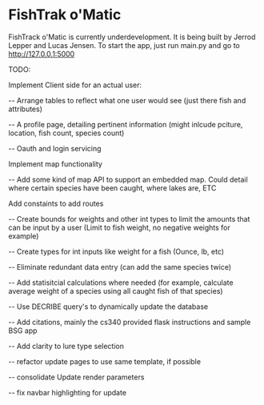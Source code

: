 # FishTrak o'Matic
FishTrack o'Matic is currently underdevelopment. It is being built by Jerrod Lepper and Lucas Jensen.
To start the app, just run main.py and go to http://127.0.0.1:5000


TODO:

Implement Client side for an actual user:

-- Arrange tables to reflect what one user would see (just there fish and attributes)

-- A profile page, detailing pertinent information (might inlcude pciture, location, fish count, species count)

-- Oauth and login servicing 

Implement map functionality

-- Add some kind of map API to support an embedded map. Could detail where certain species have been caught, where lakes are, ETC

Add constaints to add routes

-- Create bounds for weights and other int types to limit the amounts that can be input by a user (Limit to fish weight, no negative weights for example)

-- Create types for int inputs like weight for a fish (Ounce, lb, etc)

-- Eliminate redundant data entry (can add the same species twice)

-- Add statisitcial calculations where needed (for example, calculate average weight of a species using all caught fish of that species)

-- Use DECRIBE query's to dynamically update the database 

-- Add citations, mainly the cs340 provided flask instructions and sample BSG app

-- Add clarity to lure type selection

-- refactor update pages to use same template, if possible

-- consolidate Update render parameters

-- fix navbar highlighting for update